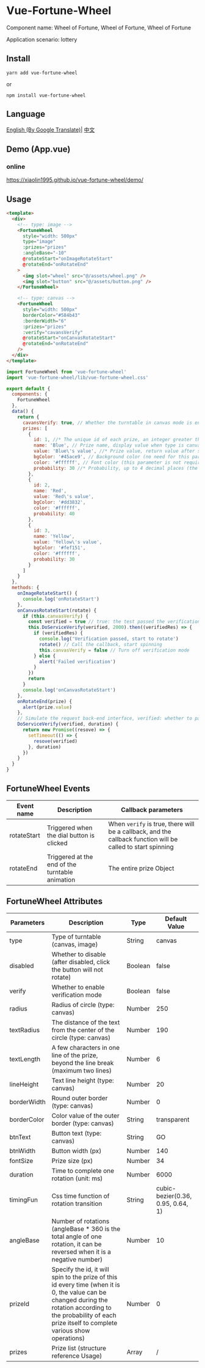 
# Vue-Fortune-Wheel

Component name: Wheel of Fortune, Wheel of Fortune, Wheel of Fortune

Application scenario: lottery

## Install
```
yarn add vue-fortune-wheel
```
or
```
npm install vue-fortune-wheel
```
## Language

[English (By Google Translate)](./README.md)| [中文](./README.CN.md)

## Demo (App.vue)

### online
https://xiaolin1995.github.io/vue-fortune-wheel/demo/

## Usage

```html
<template>
  <div>
    <!-- type: image -->
    <FortuneWheel
      style="width: 500px"
      type="image"
      :prizes="prizes"
      :angleBase="-10"
      @rotateStart="onImageRotateStart"
      @rotateEnd="onRotateEnd"
    >
      <img slot="wheel" src="@/assets/wheel.png" />
      <img slot="button" src="@/assets/button.png" />
    </FortuneWheel>

    <!-- type: canvas -->
    <FortuneWheel
      style="width: 500px"
      borderColor="#584b43"
      :borderWidth="6"
      :prizes="prizes"
      :verify="cavansVerify"
      @rotateStart="onCanvasRotateStart"
      @rotateEnd="onRotateEnd"
    />
  </div>
</template>
```

```js
import FortuneWheel from 'vue-fortune-wheel'
import 'vue-fortune-wheel/lib/vue-fortune-wheel.css'

export default {
  components: {
    FortuneWheel
  },
  data() {
    return {
      cavansVerify: true, // Whether the turntable in canvas mode is enabled for verification
      prizes: [
        {
          id: 1, //* The unique id of each prize, an integer greater than 0
          name: 'Blue', // Prize name, display value when type is canvas (this parameter is not needed when type is image)
          value: 'Blue\'s value', //* Prize value, return value after spinning
          bgColor: '#45ace9', // Background color (no need for this parameter when type is image)
          color: '#ffffff', // Font color (this parameter is not required when type is image)
          probability: 30 //* Probability, up to 4 decimal places (the sum of the probabilities of all prizes 
        },
        {
          id: 2,
          name: 'Red',
          value: 'Red\'s value',
          bgColor: '#dd3832',
          color: '#ffffff',
          probability: 40
        },
        {
          id: 3,
          name: 'Yellow',
          value: 'Yellow\'s value',
          bgColor: '#fef151',
          color: '#ffffff',
          probability: 30
        }
      ]
    }
  },
  methods: {
    onImageRotateStart() {
      console.log('onRotateStart')
    },
    onCanvasRotateStart(rotate) {
      if (this.canvasVerify) {
        const verified = true // true: the test passed the verification, false: the test failed the verification
        this.DoServiceVerify(verified, 2000).then((verifiedRes) => {
          if (verifiedRes) {
            console.log('Verification passed, start to rotate')
            rotate() // Call the callback, start spinning
            this.canvasVerify = false // Turn off verification mode
          } else {
            alert('Failed verification')
          }
        })
        return
      }
      console.log('onCanvasRotateStart')
    },
    onRotateEnd(prize) {
      alert(prize.value)
    },
    // Simulate the request back-end interface, verified: whether to pass the verification, duration: delay time
    DoServiceVerify(verified, duration) {
      return new Promise((resove) => {
        setTimeout(() => {
          resove(verified)
        }, duration)
      })
    }
  }
}
```

## FortuneWheel Events
| Event name | Description | Callback parameters |
| ------ | ------ | ------ |
| rotateStart | Triggered when the dial button is clicked | When `verify` is true, there will be a callback, and the callback function will be called to start spinning |
| rotateEnd | Triggered at the end of the turntable animation | The entire prize Object |

## FortuneWheel Attributes
| Parameters | Description | Type | Default Value |
| ------ | ------ | ------ | ----- |
| type | Type of turntable (canvas, image) | String | canvas |
| disabled | Whether to disable (after disabled, click the button will not rotate) | Boolean | false |
| verify | Whether to enable verification mode | Boolean | false |
| radius | Radius of circle (type: canvas) | Number | 250 |
| textRadius | The distance of the text from the center of the circle (type: canvas) | Number | 190 |
| textLength | A few characters in one line of the prize, beyond the line break (maximum two lines)| Number | 6 |
| lineHeight | Text line height (type: canvas) | Number | 20 |
| borderWidth | Round outer border (type: canvas) | Number | 0 |
| borderColor | Color value of the outer border (type: canvas) | String | transparent |
| btnText | Button text (type: canvas) | String | GO |
| btnWidth | Button width (px) | Number | 140 |
| fontSize | Prize size (px) | Number | 34 |
| duration | Time to complete one rotation (unit: ms) | Number | 6000 |
| timingFun | Css time function of rotation transition | String | cubic-bezier(0.36, 0.95, 0.64, 1) |
| angleBase | Number of rotations (angleBase * 360 is the total angle of one rotation, it can be reversed when it is a negative number) | Number | 10 |
| prizeId | Specify the id, it will spin to the prize of this id every time (when it is 0, the value can be changed during the rotation according to the probability of each prize itself to complete various show operations) | Number | 0 |
| prizes | Prize list (structure reference Usage) | Array | / |

